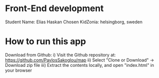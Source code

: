  Front-End development 
=========================================================

Student Name: Elias Haskan 
Chosen KidZonia: helsingborg, sweden

How to run this app
===================

Download from Github:
	i) Visit the Github repository at: https://github.com/PavlosSakoglou/map
	ii) Select "Clone or Download" -> Download zip file
	iii) Extract the contents locally, and open "index.html" in your browser


 
 